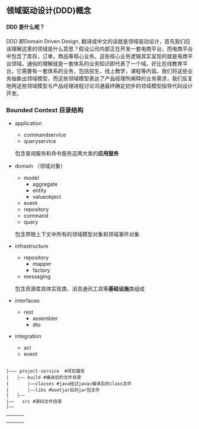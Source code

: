 ## 领域驱动设计(DDD)概念

#### DDD 是什么呢？

DDD 即Domain Driven Design, 翻译成中文的话就是领域驱动设计，首先我们应该理解这里的领域是什么意思？假设公司内部正在开发一套电商平台，而电商平台中包含了库存，订单，商品等核心业务。这些核心业务逻辑其实呈现的就是电商平台领域。通俗的理解就是一套体系的业务知识即代表了一个域。好比在线教育平台，它需要有一套体系的业务，包括招生，线上教学，课程等内容。我们将这些业务抽象出领域模型，而这些领域模型表达了产品经理所阐释的业务需求，我们反复地用这些领域模型与产品经理进程讨论沟通最终确定初步的领域模型指导代码设计开发。

### Bounded Context 目录结构

- application

  - commandservice
  - queryservice

  包含查询服务和命令服务这两大类的**应用服务**

- domain （领域对象）

  - model
    - aggregate
    - entity
    - valueobject
  - event
  - repository
  - command
  - query

  包含界限上下文中所有的领域模型对象和领域事件对象

- infrastructure

  - repository
    - mapper
    - factory
  - messaging

  包含资源库具体实现类、消息通讯工具等**基础设施**类组成

- interfaces

  - rest
    - assembler
    - dto

- integration

  - acl
  - event

```kotlin


```





```
|——— project-service  #项目服务
|   |—— build #编译后的文件目录
|       |——classes #java经过javac编译后的class文件
|       |——libs #bootjar后的jar包文件
|   |——
|——   src #源码文件目录
|—— 
```



|      |      |      |
| ---- | ---- | ---- |
|      |      |      |
|      |      |      |
|      |      |      |



